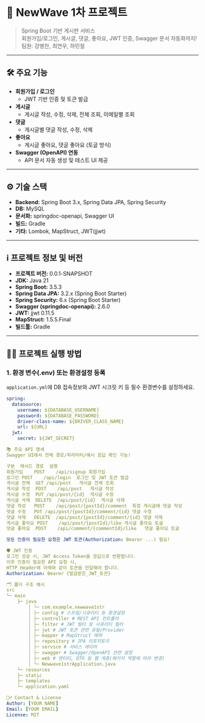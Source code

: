 # 📝 NewWave 1차 프로젝트

> Spring Boot 기반 게시판 서비스  
> 회원가입/로그인, 게시글, 댓글, 좋아요, JWT 인증, Swagger 문서 자동화까지!
 팀원: 강병찬, 최연우, 하민철

---

## 🛠️ 주요 기능

- **회원가입 / 로그인**
    - JWT 기반 인증 및 토큰 발급
- **게시글**
    - 게시글 작성, 수정, 삭제, 전체 조회, 이메일별 조회
- **댓글**
    - 게시글별 댓글 작성, 수정, 삭제
- **좋아요**
    - 게시글 좋아요, 댓글 좋아요 (토글 방식)
- **Swagger (OpenAPI) 연동**
    - API 문서 자동 생성 및 테스트 UI 제공

---

## ⚙️ 기술 스택

- **Backend:** Spring Boot 3.x, Spring Data JPA, Spring Security
- **DB:** MySQL
- **문서화:** springdoc-openapi, Swagger UI
- **빌드:** Gradle
- **기타:** Lombok, MapStruct, JWT(jjwt)

---

## ℹ️ 프로젝트 정보 및 버전

- **프로젝트 버전:** 0.0.1-SNAPSHOT
- **JDK:** Java 21
- **Spring Boot:** 3.5.3
- **Spring Data JPA:** 3.2.x (Spring Boot Starter)
- **Spring Security:** 6.x (Spring Boot Starter)
- **Swagger (springdoc-openapi):** 2.6.0
- **JWT:** jjwt 0.11.5
- **MapStruct:** 1.5.5.Final
- **빌드툴:** Gradle

---

## 🏃‍♂️ 프로젝트 실행 방법

### 1. **환경 변수(.env) 또는 환경설정 등록**
`application.yml`에 DB 접속정보와 JWT 시크릿 키 등 필수 환경변수를 설정하세요.

```yaml
spring:
  datasource:
    username: ${DATABASE_USERNAME}
    password: ${DATABASE_PASSWORD}
    driver-class-name: ${DRIVER_CLASS_NAME}
    url: ${URL}
  jwt:
    secret: ${JWT_SECRET}

📚 주요 API 명세
Swagger UI에서 전체 경로/파라미터/예시 응답 확인 가능!

구분	메서드	경로	설명
회원가입	POST	/api/signup	회원가입
로그인	POST	/api/login	로그인 및 JWT 토큰 발급
게시글 전체	GET	/api/post	게시글 전체 조회
게시글 작성	POST	/api/post	게시글 작성
게시글 수정	PUT	/api/post/{id}	게시글 수정
게시글 삭제	DELETE	/api/post/{id}	게시글 삭제
댓글 작성	POST	/api/post/{postId}/comment	특정 게시글에 댓글 작성
댓글 수정	PUT	/api/post/{postId}/comment/{id}	댓글 수정
댓글 삭제	DELETE	/api/post/{postId}/comment/{id}	댓글 삭제
게시글 좋아요	POST	/api/post/{postId}/like	게시글 좋아요 토글
댓글 좋아요	POST	/api/comment/{commentId}/like	댓글 좋아요 토글

모든 인증이 필요한 요청은 JWT 토큰(Authorization: Bearer ...) 필요!

🛡️ JWT 인증
로그인 성공 시, JWT Access Token을 응답으로 반환합니다.
이후 인증이 필요한 API 요청 시,
HTTP Header에 아래와 같이 토큰을 전달해야 합니다.
Authorization: Bearer {발급받은_JWT_토큰}

🗂️ 폴더 구조 예시
src
└─ main
    ├─ java
        │ └─ com.example.newwave1str
        │ ├─ config # 스프링/시큐리티 등 환경설정
        │ ├─ controller # REST API 컨트롤러
        │ ├─ filter # JWT 필터 등 시큐리티 필터
        │ ├─ jwt # JWT 토큰 관련 유틸/Provider
        │ ├─ mapper # MapStruct 매퍼
        │ ├─ repository # JPA 리포지토리
        │ ├─ service # 서비스 레이어
        │ ├─ swagger # Swagger/OpenAPI 관련 설정
        │ ├─ web # 엔티티, DTO 등 웹 계층(패키지 역할에 따라 변경)
        │ └─ Newwave1strApplication.java
    └─ resources
    ├─ static
    ├─ templates
    └─ application.yaml

🙋‍♂️ Contact & License
Author: [YOUR NAME]
Email: [YOUR EMAIL]
License: MIT



